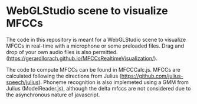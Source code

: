# WebGLStudio scene to visualize MFCCs

The code in this repository is meant for a WebGLStudio scene to visualize MFCCs in real-time with a microphone or some preloaded files. Drag and drop of your own audio files is also permitted. (https://gerardllorach.github.io/MFCCsRealtimeVisualization/). 

The code to compute MFCCs can be found in MFCCCalc.js. MFCCs are calculated following the directions from Julius (https://github.com/julius-speech/julius). Phoneme recognition is also implemeted using a GMM from Julius (ModelReader.js), although the delta mfccs are not considered due to the asynchronous nature of javascript.
